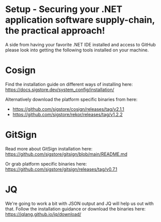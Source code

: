 # Setup - Securing your .NET application software supply-chain, the practical approach! 

A side from having your favorite .NET IDE installed and access to GitHub please look into getting the following tools installed on your machine.

# Cosign

Find the installation guide on different ways of installing here: https://docs.sigstore.dev/system_config/installation/ 

Alternatively download the platform specific binaries from here:
- https://github.com/sigstore/cosign/releases/tag/v2.1.1
- https://github.com/sigstore/rekor/releases/tag/v1.2.2

# GitSign
Read more about GitSign installation here: https://github.com/sigstore/gitsign/blob/main/README.md

Or grab platform specific binaries here: https://github.com/sigstore/gitsign/releases/tag/v0.7.1

# JQ

We're going to work a bit with JSON output and JQ will help us out with that. 
Follow the installation guidance or download the binaries here: https://jqlang.github.io/jq/download/
